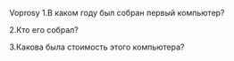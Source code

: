 Voprosy
1.В каком году был собран первый компьютер?

2.Кто его собрал?

3.Какова была стоимость этого компьютера?
